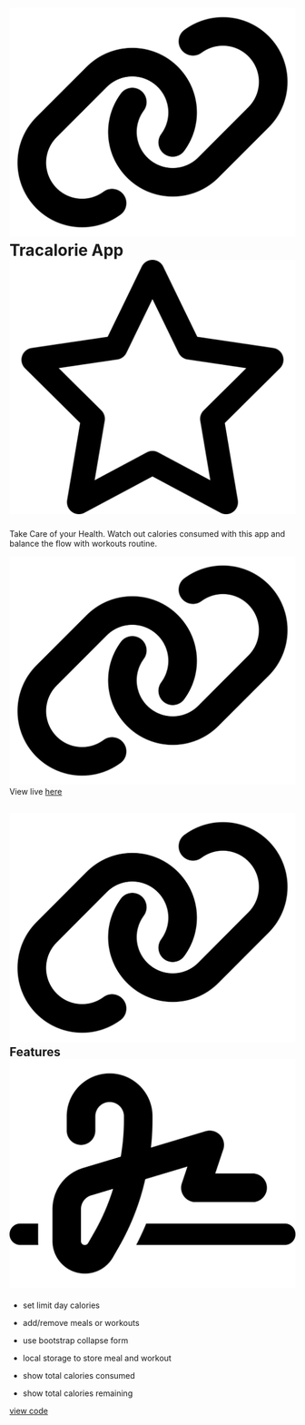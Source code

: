 # ![](link-solid.svg) Tracalorie App ![](star-regular.svg)

Take Care of your Health. Watch out calories consumed with this app and balance the flow with workouts routine.

![](link-solid.svg) View live [here](https://beinrain06.github.io/tracalorie-app/)

## ![](link-solid.svg) Features ![](signature-solid.svg)

- set limit day calories
  >
- add/remove meals or workouts
  >
- use bootstrap collapse form
  >
- local storage to store meal and workout
  >
- show total calories consumed
  >
- show total calories remaining

[view code](https://github.com/BeinRain06/tracalorie-app.git)
